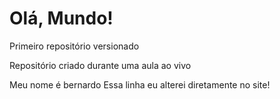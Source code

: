 # Olá, Mundo!
 Primeiro repositório versionado

 Repositório criado durante uma aula ao vivo

Meu nome é bernardo
Essa linha eu alterei diretamente no site!
